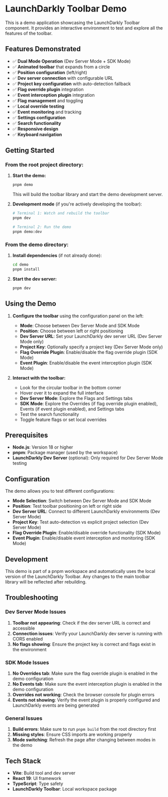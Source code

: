 # LaunchDarkly Toolbar Demo

This is a demo application showcasing the LaunchDarkly Toolbar component. It provides an interactive environment to test and explore all the features of the toolbar.

## Features Demonstrated

- ✅ **Dual Mode Operation** (Dev Server Mode + SDK Mode)
- ✅ **Animated toolbar** that expands from a circle
- ✅ **Position configuration** (left/right)
- ✅ **Dev server connection** with configurable URL
- ✅ **Project key configuration** with auto-detection fallback
- ✅ **Flag override plugin** integration
- ✅ **Event interception plugin** integration
- ✅ **Flag management** and toggling
- ✅ **Local override testing**
- ✅ **Event monitoring** and tracking
- ✅ **Settings configuration**
- ✅ **Search functionality**
- ✅ **Responsive design**
- ✅ **Keyboard navigation**

## Getting Started

### From the root project directory:

1. **Start the demo:**

   ```bash
   pnpm demo
   ```

   This will build the toolbar library and start the demo development server.

2. **Development mode** (if you're actively developing the toolbar):

   ```bash
   # Terminal 1: Watch and rebuild the toolbar
   pnpm dev

   # Terminal 2: Run the demo
   pnpm demo:dev
   ```

### From the demo directory:

1. **Install dependencies** (if not already done):

   ```bash
   cd demo
   pnpm install
   ```

2. **Start the dev server:**
   ```bash
   pnpm dev
   ```

## Using the Demo

1. **Configure the toolbar** using the configuration panel on the left:
   - **Mode**: Choose between Dev Server Mode and SDK Mode
   - **Position**: Choose between left or right positioning
   - **Dev Server URL**: Set your LaunchDarkly dev server URL (Dev Server Mode only)
   - **Project Key**: Optionally specify a project key (Dev Server Mode only)
   - **Flag Override Plugin**: Enable/disable the flag override plugin (SDK Mode)
   - **Event Plugin**: Enable/disable the event interception plugin (SDK Mode)

2. **Interact with the toolbar:**
   - Look for the circular toolbar in the bottom corner
   - Hover over it to expand the full interface
   - **Dev Server Mode**: Explore the Flags and Settings tabs
   - **SDK Mode**: Explore the Overrides (if flag override plugin enabled), Events (if event plugin enabled), and Settings tabs
   - Test the search functionality
   - Toggle feature flags or set local overrides

## Prerequisites

- **Node.js**: Version 18 or higher
- **pnpm**: Package manager (used by the workspace)
- **LaunchDarkly Dev Server** (optional): Only required for Dev Server Mode testing

## Configuration

The demo allows you to test different configurations:

- **Mode Selection**: Switch between Dev Server Mode and SDK Mode
- **Position**: Test toolbar positioning on left or right side
- **Dev Server URL**: Connect to different LaunchDarkly environments (Dev Server Mode)
- **Project Key**: Test auto-detection vs explicit project selection (Dev Server Mode)
- **Flag Override Plugin**: Enable/disable override functionality (SDK Mode)
- **Event Plugin**: Enable/disable event interception and monitoring (SDK Mode)

## Development

This demo is part of a pnpm workspace and automatically uses the local version of the LaunchDarkly Toolbar. Any changes to the main toolbar library will be reflected after rebuilding.

## Troubleshooting

### Dev Server Mode Issues

1. **Toolbar not appearing**: Check if the dev server URL is correct and accessible
2. **Connection issues**: Verify your LaunchDarkly dev server is running with CORS enabled
3. **No flags showing**: Ensure the project key is correct and flags exist in the environment

### SDK Mode Issues

1. **No Overrides tab**: Make sure the flag override plugin is enabled in the demo configuration
2. **No Events tab**: Make sure the event interception plugin is enabled in the demo configuration
3. **Overrides not working**: Check the browser console for plugin errors
4. **Events not showing**: Verify the event plugin is properly configured and LaunchDarkly events are being generated

### General Issues

1. **Build errors**: Make sure to run `pnpm build` from the root directory first
2. **Missing styles**: Ensure CSS imports are working properly
3. **Mode switching**: Refresh the page after changing between modes in the demo

## Tech Stack

- **Vite**: Build tool and dev server
- **React 19**: UI framework
- **TypeScript**: Type safety
- **LaunchDarkly Toolbar**: Local workspace package
